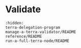 # Validate

```{toctree}
:hidden:
terra-delegation-program
manage-a-terra-validator/README
reference/README
run-a-full-terra-node/README
```
